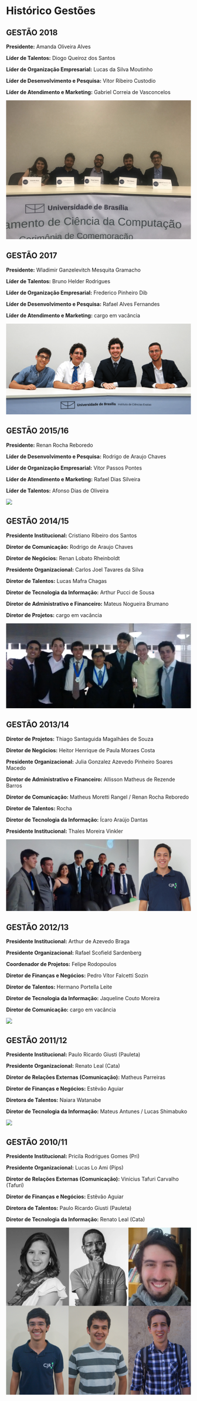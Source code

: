 # Histórico Gestões

## GESTÃO 2018

**Presidente:** Amanda Oliveira Alves

**Líder de Talentos:** Diogo Queiroz dos Santos

**Líder de Organização Empresarial:** Lucas da Silva Moutinho

**Líder de Desenvolvimento e Pesquisa:** Vitor Ribeiro Custodio

**Líder de Atendimento e Marketing:** Gabriel Correia de Vasconcelos

![](../.gitbook/assets/gestao18.jpg)

## GESTÃO 2017

**Presidente:** Wladimir Ganzelevitch Mesquita Gramacho

**Líder de Talentos:** Bruno Helder Rodrigues

**Líder de Organização Empresarial:** Frederico Pinheiro Dib

**Líder de Desenvolvimento e Pesquisa:** Rafael Alves Fernandes

**Líder de Atendimento e Marketing:** cargo em vacância

![](../.gitbook/assets/gestao17.png)

## GESTÃO 2015/16

**Presidente:** Renan Rocha Reboredo

**Líder de Desenvolvimento e Pesquisa:** Rodrigo de Araujo Chaves

**Líder de Organização Empresarial:** Vitor Passos Pontes

**Líder de Atendimento e Marketing:** Rafael Dias Silveira

**Líder de Talentos:** Afonso Dias de Oliveira

![](../.gitbook/assets/gestao16.png)

## GESTÃO 2014/15

**Presidente Institucional:** Cristiano Ribeiro dos Santos

**Diretor de Comunicação:** Rodrigo de Araujo Chaves

**Diretor de Negócios:** Renan Lobato Rheinboldt

**Presidente Organizacional:** Carlos Joel Tavares da Silva

**Diretor de Talentos:** Lucas Mafra Chagas

**Diretor de Tecnologia da Informação:** Arthur Pucci de Sousa

**Diretor de Administrativo e Financeiro:** Mateus Nogueira Brumano

**Diretor de Projetos:** cargo em vacância

![](../.gitbook/assets/gestao15.jpg)

## GESTÃO 2013/14

**Diretor de Projetos:** Thiago Santaguida Magalhães de Souza

**Diretor de Negócios:** Heitor Henrique de Paula Moraes Costa

**Presidente Organizacional:** Julia Gonzalez Azevedo Pinheiro Soares Macedo

**Diretor de Administrativo e Financeiro:** Allisson Matheus de Rezende Barros

**Diretor de Comunicação:** Matheus Moretti Rangel / Renan Rocha Reboredo

**Diretor de Talentos:** Rocha

**Diretor de Tecnologia da Informação:** Ícaro Araújo Dantas

**Presidente Institucional:** Thales Moreira Vinkler

![](../.gitbook/assets/gestao14.jpg)

## GESTÃO 2012/13

**Presidente Institucional:** Arthur de Azevedo Braga

**Presidente Organizacional:** Rafael Scofield Sardenberg

**Coordenador de Projetos:** Felipe Rodopoulos

**Diretor de Finanças e Negócios:** Pedro Vítor Falcetti Sozin

**Diretor de Talentos:** Hermano Portella Leite

**Diretor de Tecnologia da Informação:** Jaqueline Couto Moreira

**Diretor de Comunicação:** cargo em vacância

![](../.gitbook/assets/gestao13.png)

## GESTÃO 2011/12

**Presidente Institucional:** Paulo Ricardo Giusti \(Pauleta\)

**Presidente Organizacional:** Renato Leal \(Cata\)

**Diretor de Relações Externas \(Comunicação\):** Matheus Parreiras

**Diretor de Finanças e Negócios:** Estêvão Aguiar

**Diretora de Talentos:** Naiara Watanabe

**Diretor de Tecnologia da Informação:** Mateus Antunes / Lucas Shimabuko

![](../.gitbook/assets/gestao12.png)

## GESTÃO 2010/11

**Presidente Institucional:** Pricila Rodrigues Gomes \(Pri\)

**Presidente Organizacional:** Lucas Lo Ami \(Pips\)

**Diretor de Relações Externas \(Comunicação\):** Vinicius Tafuri Carvalho \(Tafuri\)

**Diretor de Finanças e Negócios:** Estêvão Aguiar

**Diretora de Talentos:** Paulo Ricardo Giusti \(Pauleta\)

**Diretor de Tecnologia da Informação:** Renato Leal \(Cata\)

![](../.gitbook/assets/gestao11.png)


